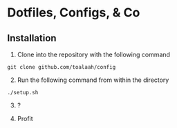 # Dotfiles, Configs, & Co

## Installation

1. Clone into the repository with the following command
```shell
git clone github.com/toalaah/config
```

2. Run the following command from within the directory
```shell
./setup.sh
```

3. ?

4. Profit
